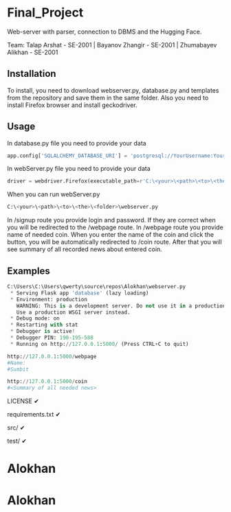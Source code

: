# Final_Project
Web-server with parser, connection to DBMS and the Hugging Face.

Team: Talap Arshat - SE-2001 | Bayanov Zhangir - SE-2001 | Zhumabayev Alikhan - SE-2001 

## Installation 

To install, you need to download webserver.py, database.py and templates from the repository and save them in the same folder. Also you need to install Firefox browser and install geckodriver. 

## Usage 

In database.py file you need to provide your data
   ```python
   app.config['SQLALCHEMY_DATABASE_URI'] = 'postgresql://YourUsername:YourPassword@localhost/NameOfYourDatabase'
   ```
In webServer.py file you need to provide your data 
   ```python
   driver = webdriver.Firefox(executable_path=r'C:\<your>\<path>\<to>\<the>\<geckodriver>\geckodriver.exe')
   ```

When you can run webServer.py
   ```python
   C:\<your>\<path>\<to>\<the>\<folder>\webserver.py
   ```
   
In /signup route you provide login and password. If they are correct when you will be redirected to the /webpage route. In /webpage route you provide name of needed coin. When you enter the name of the coin and click the button, you will be automatically redirected to /coin route.
 After that you will see summary of all recorded news about entered coin. 
  
   
## Examples 

```python
C:\Users\C:\Users\qwerty\source\repos\Alokhan\webserver.py
 * Serving Flask app 'database' (lazy loading)
 * Environment: production
   WARNING: This is a development server. Do not use it in a production deployment.
   Use a production WSGI server instead.
 * Debug mode: on
 * Restarting with stat
 * Debugger is active!
 * Debugger PIN: 190-195-588
 * Running on http://127.0.0.1:5000/ (Press CTRL+C to quit)
```
   
```python
http://127.0.0.1:5000/webpage
#Name:
#Sumbit
```
   
```python
http://127.0.0.1:5000/coin
#<Summary of all needed news>
```
LICENSE ✔

requirements.txt ✔

src/ ✔

test/ ✔
# Alokhan
# Alokhan
